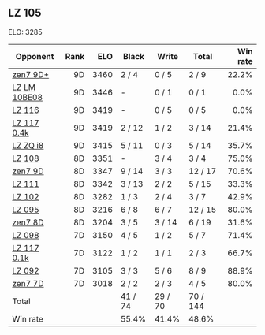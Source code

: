 ## LZ 105 ##

ELO: 3285

Opponent | Rank | ELO | Black | Write | Total | Win rate
---------|-----:|----:|-------|-------|-------|-------:
[zen7 9D+](zen7%209D+.md) | 9D | 3460 | 2 / 4 | 0 / 5 | 2 / 9 | 22.2%
[LZ LM 10BE08](LZ%20LM%2010BE08.md) | 9D | 3446 | - | 0 / 1 | 0 / 1 | 0.0%
[LZ 116](LZ%20116.md) | 9D | 3419 | - | 0 / 5 | 0 / 5 | 0.0%
[LZ 117 0.4k](LZ%20117%200.4k.md) | 9D | 3419 | 2 / 12 | 1 / 2 | 3 / 14 | 21.4%
[LZ ZQ i8](LZ%20ZQ%20i8.md) | 9D | 3415 | 5 / 11 | 0 / 3 | 5 / 14 | 35.7%
[LZ 108](LZ%20108.md) | 8D | 3351 | - | 3 / 4 | 3 / 4 | 75.0%
[zen7 9D](zen7%209D.md) | 8D | 3347 | 9 / 14 | 3 / 3 | 12 / 17 | 70.6%
[LZ 111](LZ%20111.md) | 8D | 3342 | 3 / 13 | 2 / 2 | 5 / 15 | 33.3%
[LZ 102](LZ%20102.md) | 8D | 3282 | 1 / 3 | 2 / 4 | 3 / 7 | 42.9%
[LZ 095](LZ%20095.md) | 8D | 3216 | 6 / 8 | 6 / 7 | 12 / 15 | 80.0%
[zen7 8D](zen7%208D.md) | 8D | 3204 | 3 / 5 | 3 / 14 | 6 / 19 | 31.6%
[LZ 098](LZ%20098.md) | 7D | 3150 | 4 / 5 | 1 / 2 | 5 / 7 | 71.4%
[LZ 117 0.1k](LZ%20117%200.1k.md) | 7D | 3122 | 1 / 2 | 1 / 1 | 2 / 3 | 66.7%
[LZ 092](LZ%20092.md) | 7D | 3105 | 3 / 3 | 5 / 6 | 8 / 9 | 88.9%
[zen7 7D](zen7%207D.md) | 7D | 3018 | 2 / 2 | 2 / 3 | 4 / 5 | 80.0%
Total | | | 41 / 74 | 29 / 70 | 70 / 144 | 
Win rate| | | 55.4% | 41.4% | 48.6% | 

